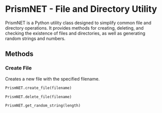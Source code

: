 # PrismNET - File and Directory Utility

PrismNET is a Python utility class designed to simplify common file and directory operations. It provides methods for creating, deleting, and checking the existence of files and directories, as well as generating random strings and numbers.

## Methods

### Create File
Creates a new file with the specified filename.

```python
PrismNET.create_file(filename)
```
```python
PrismNET.delete_file(filename)
```
```python
PrismNET.get_random_string(length)
```